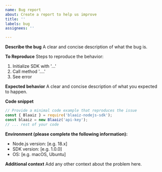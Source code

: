 ```yaml
---
name: Bug report
about: Create a report to help us improve
title: ''
labels: bug
assignees: ''

---
```


**Describe the bug**
A clear and concise description of what the bug is.

**To Reproduce**
Steps to reproduce the behavior:
1. Initialize SDK with '...'
2. Call method '....'
3. See error

**Expected behavior**
A clear and concise description of what you expected to happen.

**Code snippet**
```javascript
// Provide a minimal code example that reproduces the issue
const { Blaaiz } = require('blaaiz-nodejs-sdk');
const blaaiz = new Blaaiz('api-key');
// ... rest of your code
```

**Environment (please complete the following information):**
 - Node.js version: [e.g. 18.x]
 - SDK version: [e.g. 1.0.0]
 - OS: [e.g. macOS, Ubuntu]

**Additional context**
Add any other context about the problem here.